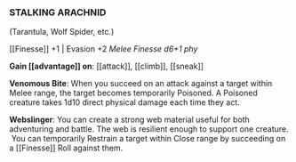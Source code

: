 ### STALKING ARACHNID
(Tarantula, Wolf Spider, etc.)

[[Finesse]] +1 | Evasion +2
*Melee Finesse d6+1 phy*

**Gain [[advantage]] on**: [[attack]], [[climb]], [[sneak]]

**Venomous Bite**: When you succeed on an attack against a target within Melee range, the target becomes temporarily Poisoned. A Poisoned creature takes 1d10 direct physical damage each time they act.

**Webslinger**: You can create a strong web material useful for both adventuring and battle. The web is resilient enough to support one creature.  You can temporarily Restrain a target within Close range by succeeding on a [[Finesse]] Roll against them.